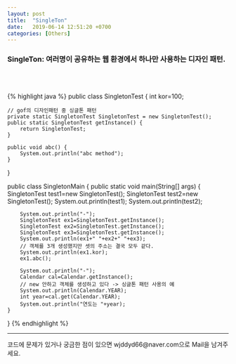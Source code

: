```yaml
---
layout: post
title:  "SingleTon"
date:   2019-06-14 12:51:20 +0700
categories: [Others]
---
```


### SingleTon: 여러명이 공유하는 웹 환경에서 하나만 사용하는 디자인 패턴.
<br><br>

{% highlight java %}
public class SingletonTest {
	int kor=100;
	
	// gof의 디자인패턴 중 싱글톤 패턴
	private static SingletonTest SingletonTest = new SingletonTest();
	public static SingletonTest getInstance() {
		return SingletonTest;
	}
	
	public void abc() {
		System.out.println("abc method");
	}
}

public class SingletonMain {
	public static void main(String[] args) {
		SingletonTest test1=new SingletonTest();
		SingletonTest test2=new SingletonTest();
		System.out.println(test1);
		System.out.println(test2);

		System.out.println("-");
		SingletonTest ex1=SingletonTest.getInstance();
		SingletonTest ex2=SingletonTest.getInstance();
		SingletonTest ex3=SingletonTest.getInstance();
		System.out.println(ex1+" "+ex2+" "+ex3);
		// 객체를 3개 생성했지만 셋의 주소는 결국 모두 같다. 
		System.out.println(ex1.kor);
		ex1.abc();
		
		System.out.println("-");
		Calendar cal=Calendar.getInstance();
		// new 안하고 객체를 생성하고 있다 -> 싱글톤 패턴 사용의 예
		System.out.println(Calendar.YEAR);
		int year=cal.get(Calendar.YEAR);
		System.out.println("연도는 "+year);
	}
}
{% endhighlight %}
<br>

<hr>
코드에 문제가 있거나 궁금한 점이 있으면 wjddyd66@naver.com으로  Mail을 남겨주세요.

